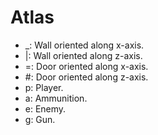 # Atlas
- \_: Wall oriented along x-axis.
- |: Wall oriented along z-axis.
- =: Door oriented along x-axis.
- \#: Door oriented along z-axis.
- p: Player.
- a: Ammunition.
- e: Enemy.
- g: Gun.
